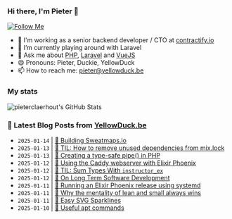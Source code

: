 ### Hi there, I'm Pieter 👋  
[![Follow Me](https://img.shields.io/github/followers/pieterclaerhout?label=Follow&style=social)](https://github.com/pieterclaerhout)

- 🏢 I'm working as a senior backend developer / CTO at [contractify.io](https://contractify.io)
- 🌱 I’m currently playing around with Laravel
- 💬 Ask me about [PHP](https://php.net), [Laravel](http://laravel.com) and [VueJS](https://vuejs.org)
- 😄 Pronouns: Pieter, Duckie, YellowDuck
- 📫 How to reach me: pieter@yellowduck.be

### My stats

![pieterclaerhout's GitHub Stats](https://github-readme-stats.vercel.app/api?username=pieterclaerhout&show_icons=true&count_private=true&line_height=40)

### 📩 Latest Blog Posts from [YellowDuck.be](https://www.yellowduck.be/)
<!-- BLOG-POST-LIST:START -->
- `2025-01-14` | [🔗 Building Sweatmaps.io](https://www.yellowduck.be/posts/building-sweatmaps-io)  
- `2025-01-13` | [🔗 TIL: How to remove unused dependencies from mix.lock](https://www.yellowduck.be/posts/til-how-to-remove-unused-dependencies-from-mix-lock)  
- `2025-01-13` | [🔗 Creating a type-safe pipe&lpar;&rpar; in PHP](https://www.yellowduck.be/posts/creating-a-type-safe-pipe-in-php)  
- `2025-01-12` | [🐥 Using the Caddy webserver with Elixir Phoenix](https://www.yellowduck.be/posts/using-the-caddy-webserver-with-elixir-phoenix)  
- `2025-01-12` | [🔗 TIL: Sum Types With `instructor_ex`](https://www.yellowduck.be/posts/til-sum-types-with-instructor-ex)  
- `2025-01-12` | [🔗 On Long Term Software Development](https://www.yellowduck.be/posts/on-long-term-software-development)  
- `2025-01-11` | [🐥 Running an Elixir Phoenix release using systemd](https://www.yellowduck.be/posts/running-an-elixir-phoenix-release-using-systemd)  
- `2025-01-11` | [🔗 Why the mentality of lean and small always wins](https://www.yellowduck.be/posts/why-the-mentality-of-lean-and-small-always-wins)  
- `2025-01-11` | [🔗 Easy SVG Sparklines](https://www.yellowduck.be/posts/easy-svg-sparklines)  
- `2025-01-10` | [🐥 Useful apt commands](https://www.yellowduck.be/posts/useful-apt-commands)  

<!-- BLOG-POST-LIST:END -->
